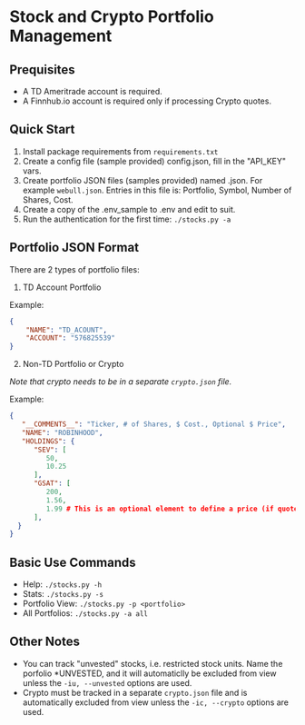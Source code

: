 # Stock and Crypto Portfolio Management

## Prequisites
- A TD Ameritrade account is required.
- A Finnhub.io account is required only if processing Crypto quotes.

## Quick Start
1. Install package requirements from `requirements.txt`
2. Create a config file (sample provided) config.json, fill in the "API_KEY" vars.
3. Create portfolio JSON files (samples provided) named <portfolio>.json.  For example `webull.json`.
   Entries in this file is: Portfolio, Symbol, Number of Shares, Cost.
4. Create a copy of the .env_sample to .env and edit to suit.
5. Run the authentication for the first time: `./stocks.py -a`

## Portfolio JSON Format

There are 2 types of portfolio files:

1. TD Account Portfolio

Example:
```json
{
    "NAME": "TD_ACOUNT",
    "ACCOUNT": "576825539"
}
```

2. Non-TD Portfolio or Crypto

*Note that crypto needs to be in a separate `crypto.json` file.*

Example:
```json
{
   "__COMMENTS__": "Ticker, # of Shares, $ Cost., Optional $ Price",
   "NAME": "ROBINHOOD",
   "HOLDINGS": {
      "SEV": [
         50,
         10.25
      ],
      "GSAT": [
         200,
         1.56,
         1.99 # This is an optional element to define a price (if quote not available.)
      ],
  }
}
```

## Basic Use Commands
- Help: `./stocks.py -h`
- Stats: `./stocks.py -s`
- Portfolio View: `./stocks.py -p <portfolio>`
- All Portfolios: `./stocks.py -a all`

## Other Notes
- You can track "unvested" stocks, i.e. restricted stock units.  Name the porfolio *UNVESTED, and it will automaticlly be excluded from view unless the `-iu, --unvested` options are used.
- Crypto must be tracked in a separate `crypto.json` file and is automatically excluded from view unless the `-ic, --crypto` options are used.

